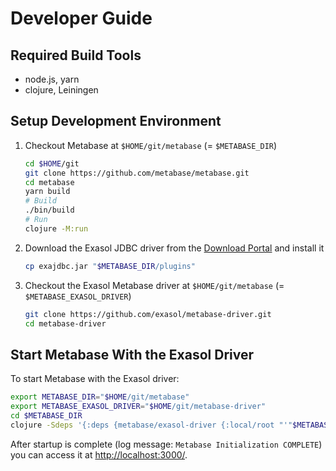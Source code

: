 # Developer Guide

## Required Build Tools

* node.js, yarn
* clojure, Leiningen

## Setup Development Environment

1. Checkout Metabase at `$HOME/git/metabase` (= `$METABASE_DIR`)

    ```bash
    cd $HOME/git
    git clone https://github.com/metabase/metabase.git
    cd metabase
    yarn build
    # Build
    ./bin/build
    # Run
    clojure -M:run
    ```

2. Download the Exasol JDBC driver from the [Download Portal](https://www.exasol.com/portal/display/DOWNLOAD/) and install it

    ```bash
    cp exajdbc.jar "$METABASE_DIR/plugins"
    ```

3. Checkout the Exasol Metabase driver at `$HOME/git/metabase` (= `$METABASE_EXASOL_DRIVER`)

    ```bash
    git clone https://github.com/exasol/metabase-driver.git
    cd metabase-driver
    ```

## Start Metabase With the Exasol Driver

To start Metabase with the Exasol driver:

```bash
export METABASE_DIR="$HOME/git/metabase"
export METABASE_EXASOL_DRIVER="$HOME/git/metabase-driver"
cd $METABASE_DIR
clojure -Sdeps '{:deps {metabase/exasol-driver {:local/root "'"$METABASE_EXASOL_DRIVER"'"}}}' -J-Dmb.dev.additional.driver.manifest.paths=$METABASE_EXASOL_DRIVER/resources/metabase-plugin.yaml -M:run
```

After startup is complete (log message: `Metabase Initialization COMPLETE`) you can access it at [http://localhost:3000/](http://localhost:3000/).
